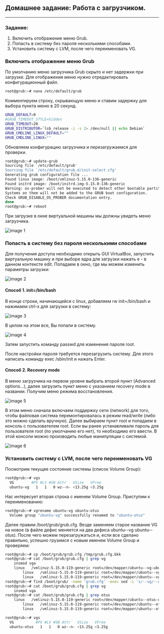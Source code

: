 ## Домашнее задание: Работа с загрузчиком.
____

### Задание:

1. Включить отображение меню Grub.
2. Попасть в систему без пароля несколькими способами.
3. Установить систему с LVM, после чего переименовать VG.

### Включить отображение меню Grub

По умолчанию меню загрузчика Grub скрыто и нет задержки при загрузке. Для отображения меню нужно отредактировать конфигурационный файл.

```sh
root@grub:~# nano /etc/default/grub
```

Комментируем строку, скрывающую меню и ставим задержку для выбора пункта меню в 20 секунд.

```sh
GRUB_DEFAULT=0
#GRUB_TIMEOUT_STYLE=hidden
GRUB_TIMEOUT=20
GRUB_DISTRIBUTOR=`lsb_release -i -s 2> /dev/null || echo Debian`
GRUB_CMDLINE_LINUX_DEFAULT=""
GRUB_CMDLINE_LINUX=""
```

Обновляем конфигурацию загрузчика и перезагружаемся для проверки.

```sh
root@grub:~# update-grub
Sourcing file `/etc/default/grub'
Sourcing file `/etc/default/grub.d/init-select.cfg'
Generating grub configuration file ...
Found linux image: /boot/vmlinuz-5.15.0-136-generic
Found initrd image: /boot/initrd.img-5.15.0-136-generic
Warning: os-prober will not be executed to detect other bootable partitions.
Systems on them will not be added to the GRUB boot configuration.
Check GRUB_DISABLE_OS_PROBER documentation entry.
done
root@grub:~# reboot
```

При загрузке в окне виртуальной машины мы должны увидеть меню загрузчика.

![image 1](https://github.com/IvanPrivalov/Otus_HomeWork/blob/main/Home%20work%207/screens/Screenshot_01.png)

### Попасть в систему без пароля несколькими способами

Для получения доступа необходимо открыть GUI VirtualBox, запустить виртуальную машину и при выборе ядра для загрузки нажать e - в данном контексте edit. Попадаем в окно, где мы можем изменить параметры загрузки:

![image 2](https://github.com/IvanPrivalov/Otus_HomeWork/blob/main/Home%20work%207/screens/Screenshot_02.png)

#### Способ 1. init=/bin/bash
В конце строки, начинающейся с linux, добавляем rw init=/bin/bash и нажимаем сtrl-x для загрузки в систему:

![image 3](https://github.com/IvanPrivalov/Otus_HomeWork/blob/main/Home%20work%207/screens/Screenshot_03.png)

В целом на этом все, Вы попали в систему.

![image 4](https://github.com/IvanPrivalov/Otus_HomeWork/blob/main/Home%20work%207/screens/Screenshot_04.png)

Затем запустить команду passwd для изменения пароля root. 

После настройки пароля требуется перезагрузить систему. Для этого написать команду exec /sbin/init и нажать Enter.

#### Способ 2. Recovery mode

В меню загрузчика на первом уровне выбрать второй пункт (Advanced options…), далее загрузить пункт меню с указанием recovery mode в названии. 
Получим меню режима восстановления.

![image 5](https://github.com/IvanPrivalov/Otus_HomeWork/blob/main/Home%20work%207/screens/Screenshot_05.png)

В этом меню сначала включаем поддержку сети (network) для того, чтобы файловая система перемонтировалась в режим read/write (либо это можно сделать вручную).
Далее выбираем пункт root и попадаем в консоль с пользователем root. Если вы ранее устанавливали пароль для пользователя root (по умолчанию его нет), то необходимо его ввести. 
В этой консоли можно производить любые манипуляции с системой.

![image 6](https://github.com/IvanPrivalov/Otus_HomeWork/blob/main/Home%20work%207/screens/Screenshot_06.png)

### Установить систему с LVM, после чего переименовать VG

Посмотрим текущее состояние системы (список Volume Group):

```sh
root@grub:~# vgs
  VG        #PV #LV #SN Attr   VSize   VFree 
  ubuntu-vg   1   1   0 wz--n- <13.25g <3.25g
```

Нас интересует вторая строка с именем Volume Group. Приступим к переименованию:

```sh
root@grub:~# vgrename ubuntu-vg ubuntu-otus
  Volume group "ubuntu-vg" successfully renamed to "ubuntu-otus"
```

Далее правим /boot/grub/grub.cfg. Везде заменяем старое название VG на новое (в файле дефис меняется на два дефиса ubuntu--vg ubuntu--otus).
После чего можем перезагружаться и, если все сделано правильно, успешно грузимся с новым именем Volume Group и проверяем:

```sh
root@grub:~# cp /boot/grub/grub.cfg /tmp/grub.cfg.bkk
root@grub:~# cat /boot/grub/grub.cfg | grep vg
    insmod vga
	linux	/vmlinuz-5.15.0-119-generic root=/dev/mapper/ubuntu--vg-ubuntu--lv ro  
		linux	/vmlinuz-5.15.0-119-generic root=/dev/mapper/ubuntu--vg-ubuntu--lv ro  
		linux	/vmlinuz-5.15.0-119-generic root=/dev/mapper/ubuntu--vg-ubuntu--lv ro recovery nomodeset dis_ucode_ldr 
root@grub:~# find /boot/grub/ -name 'grub.cfg' -exec sed -i 's/--vg/--otus/g' {} +
root@grub:~# cat /boot/grub/grub.cfg | grep vg
    insmod vga
root@grub:~# cat /boot/grub/grub.cfg | grep otus
	linux	/vmlinuz-5.15.0-119-generic root=/dev/mapper/ubuntu--otus-ubuntu--lv ro  
		linux	/vmlinuz-5.15.0-119-generic root=/dev/mapper/ubuntu--otus-ubuntu--lv ro  
		linux	/vmlinuz-5.15.0-119-generic root=/dev/mapper/ubuntu--otus-ubuntu--lv ro recovery nomodeset dis_ucode_ldr 
```

```sh
root@grub:~# vgs
  VG          #PV #LV #SN Attr   VSize   VFree 
  ubuntu-otus   1   1   0 wz--n- <13.25g <3.25g
```